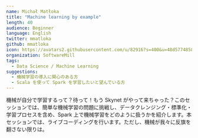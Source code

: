 ```yaml
---
name: Michał Matłoka
title: "Machine learning by example"
length: 40
audience: Beginner
language: English
twitter: mmatloka
github: mmatloka
icon: https://avatars2.githubusercontent.com/u/82916?s=400&u=48d5774858a15bfa5e14215c6bdbf3549aa7d1b8&v=4
organization: SoftwareMill
tags:
  - Data Science / Machine Learning
suggestions:
  - 機械学習の導入に関心のある方
  - Scala を使って Spark を学習したいと望んでいる方
---
```

機械が自分で学習するって？待って！もう Skynet がやって来ちゃった？このセッションでは、簡単な機械学習の問題に挑戦し、データクレンジング・標準化・学習プロセスを含め、Spark 上で機械学習をどのように扱うかを紹介します。本セッションでは、ライブコーディングを行います。ただし、機械が我々に反旗を翻さない限りは。
